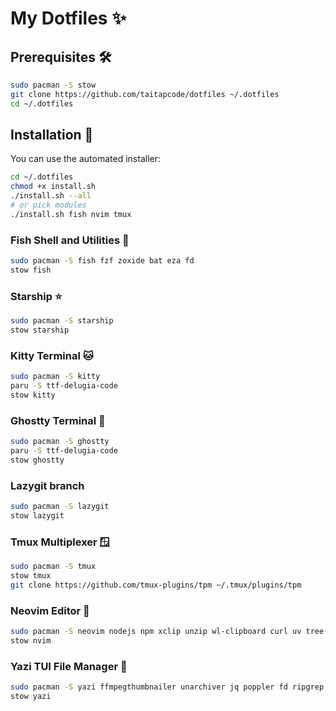 # My Dotfiles ✨

## Prerequisites 🛠️

```bash
sudo pacman -S stow
git clone https://github.com/taitapcode/dotfiles ~/.dotfiles
cd ~/.dotfiles
```

## Installation 🚀

You can use the automated installer:

```bash
cd ~/.dotfiles
chmod +x install.sh
./install.sh --all
# or pick modules
./install.sh fish nvim tmux
```

### Fish Shell and Utilities 🐚

```bash
sudo pacman -S fish fzf zoxide bat eza fd
stow fish
```

### Starship ⭐️

```bash
sudo pacman -S starship
stow starship
```

### Kitty Terminal 🐱

```bash
sudo pacman -S kitty
paru -S ttf-delugia-code
stow kitty
```

### Ghostty Terminal 👻

```bash
sudo pacman -S ghostty
paru -S ttf-delugia-code
stow ghostty
```

### Lazygit branch

```bash
sudo pacman -S lazygit
stow lazygit
```

### Tmux Multiplexer 🪟

```bash
sudo pacman -S tmux
stow tmux
git clone https://github.com/tmux-plugins/tpm ~/.tmux/plugins/tpm
```

### Neovim Editor 📝

```bash
sudo pacman -S neovim nodejs npm xclip unzip wl-clipboard curl uv tree-sitter-cli
stow nvim
```

### Yazi TUI File Manager 📁

```bash
sudo pacman -S yazi ffmpegthumbnailer unarchiver jq poppler fd ripgrep fzf zoxide 7zip
stow yazi
```
